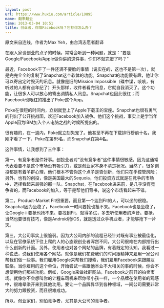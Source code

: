 ```yaml
---
layout: post
url: https://www.huxiu.com/article/10895
name: 翻来翻去
time: 2013-03-04 10:51
title: 创业者，你怕Facebook吗？它抄你怎么办？
---
```

原文来自连线，作者为Max Yeh，由台湾志愿者翻译

在跟人家谈创业的点子的时候，常常会听到一种问题，就是：“要是Google/Facebook/Apple做你讲的这件事，你们不就完蛋了吗？”

最近，Facebook干了一件还满不要脸的事情（说实在的，这也不是第一次），就是完完全全的复制了Snapchat这个软体的功能。Snapchat的功能很有趣，他让你可以寄出定时毁灭的讯息。就像是旧的Mission Impossible（碟中谍，咳咳，有听过的人都有点年纪了）开头那样，收件者看完讯息，它就自我消灭了。这个功能，让很多人可以放心的寄出调情私人讯息。Snapchat也因此很红；而Facebook也眼红的推出了Poke这个App。

Poke在很短的时间内，立刻就登上了Apple下载王的宝座。Snapchat也很有勇气的刊出了公开挑战函，欢迎Facebook加入战争。他们这个挑战，事实上是学当年Apple因为IBM加入个人电脑之战的时候所提出的。

很有趣的，在一週内，Poke就立刻失宠了。他甚至不再在下载排行榜前十名，我刚才看了一下，Poke在第85名，而Snapchat在第4名。

这件事情，让我想到了三件事：

第一，有竞争者是件好事。创投业者对“没有竞争者”这件事情很敏感，因为这通常代表着要不是这个市场没有吸引力，或是创业家本身不清楚状况。当然了，很多创投都是有着羊群心理，他们根本不管你这个点子是否创新，他们只在乎控管风险；另外，也有的创投，像是美国最大的Sequoia，他们投资方式就是在竞争的市场中，选择看起来最强的那一队。Snapchat，在Facebook进来前，是几乎没有竞争者的，而Facebook的加入，等于是帮他们背书，说这个市场看起来不错。

第二，Product-Market Fit很重要，而且第一个达到Fit的人，可以坐的很稳。Snapchat因为坐稳了，Facebook一时间要抢也抢不来。Facebook也是坐稳了，让Google＋要抢也抢不来。要找到Fit，就得多试，多去听使用者的声音。要抢，当然也要很有技巧，像是Android抢iOS，就是透过众手机业者，才能够抢下一片天。

第三，大公司事实上很脆弱。因为大公司内部的流程已经针对既有事业被最佳化，以及在官僚系统下往上爬的人的心态跟创业者浑然不同，大公司很难在内部推行出什么创新的计画。另外，使用者也对各个网站的品牌，有着既定的认知。我看过一种说法，说我们使用各个网站，就像是我们花费我们的时间跟精神来雇用一家公司帮我们做一些事。我们雇用Google来帮我们搜索，我们雇用Facebook来跟朋友联络。当你雇用的这个单位，开始尝试一些跟他本业不大相关的事的时候，你会不想使用他们那些功能。例如，Google来做社群网站，Facebook之前开的拍卖市场。就像你不会想叫你的计程车司机来帮你带小孩一样，一个品牌在使用者的观感中，很难晕染开来到其他功用。要让一个品牌昇华到各种领域，一间公司需要非常大的努力跟投资，而且很难成功。

所以，创业家们，别怕竞争者，尤其是大公司的竞争者。


